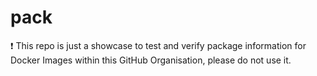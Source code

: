 # pack

❗ This repo is just a showcase to test and verify package information for Docker Images within this GitHub Organisation, please do not use it.


